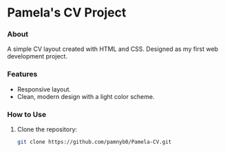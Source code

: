 # Pamela's CV Project

### About
A simple CV layout created with HTML and CSS. Designed as my first web development project.

### Features
- Responsive layout.
- Clean, modern design with a light color scheme.

### How to Use
1. Clone the repository:
   ```bash
   git clone https://github.com/pamnyb0/Pamela-CV.git
